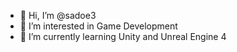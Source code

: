 - 👋 Hi, I’m @sadoe3
- 👀 I’m interested in Game Development
- 🌱 I’m currently learning Unity and Unreal Engine 4

<!---
sadoe3/sadoe3 is a ✨ special ✨ repository because its `README.md` (this file) appears on your GitHub profile.
You can click the Preview link to take a look at your changes.
--->
